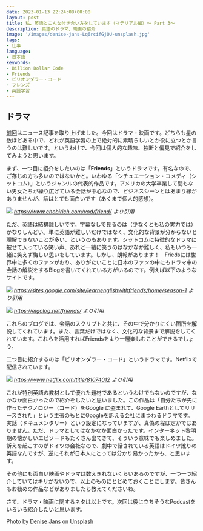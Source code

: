 ```yaml
---
date: 2023-01-13 22:24:08+00:00
layout: post
title: 私、英語とこんな付き合い方をしています（マテリアル編）〜 Part 3〜
description: 英語のドラマ、映画の紹介
image: '/images/denise-jans-Lq6rcifGjOU-unsplash.jpg'
tags:
- 仕事
language:
- 日本語
keywords:
- Billion Dollar Code
- Friends
- ビリオンダラー・コード
- フレンズ
- 英語学習
---
```


## ドラマ


[前回](https://blog.shin.do/2023/01/how-i-work-with-english-with-materials-part2/)はニュース記事を取り上げました。今回はドラマ・映画です。どちらも星の数ほどある中で、どれが英語学習の上で絶対的に素晴らしいとか役に立つとか言うのは難しいです。というわけで、今回は個人的な趣味、独断と偏見で紹介をしてみようと思います。

まず、一つ目に紹介をしたいのは「**Friends**」というドラマです。有名なので、ご存じの方も多いのではないかと。いわゆる「シチュエーション・コメディ（シットコム）」というジャンルの代表的作品です。アメリカの大学卒業して間もない男女たちが繰り広げている会話が中心なので、ビジネスシーンとはあまり縁がありませんが、話はとても面白いです（あくまで個人的感想）。

![]({{site.baseurl}}/images/Friends-1024x569.png)
*https://www.chobirich.com/vod/friend/ より引用*

ただ、英語は結構難しいです。字幕なしで見るのは（少なくとも私の実力では）かなりしんどい。単に英語が難しいだけではなく、文化的な背景が分からないと理解できないことが多い、というのもあります。シットコムに特徴的なドラマに被せて入っている笑い声、あれと一緒に笑うのはなかなか難しく、私もいつも一緒に笑えず悔しい思いをしています。しかし、朗報があります！　Friedsには世界中に多くのファンがおり、ありがたいことに日本のファンの中にもドラマ中の会話の解説をするBlogを書いてくれている方がいるのです。例えば以下のようなサイトです。

![]({{site.baseurl}}/images/Friends-Blog-1.png)
*https://sites.google.com/site/learnenglishwithfriends/home/season-1 より引用*

![]({{site.baseurl}}/images/Friends-Blog-2.png)
*https://eigolog.net/friends/ より引用*

これらのブログでは、会話のスクリプトと共に、その中で分かりにくい箇所を解説してくれています。また、言葉だけではなく、文化的な背景まで解説をしてくれています。これらを活用すればFriendsをより一層楽しむことができるでしょう。

二つ目に紹介するのは「ビリオンダラー・コード」というドラマです。Netflixで配信されています。

![]({{site.baseurl}}/images/Billion-Dollar-Code-1024x577.jpg)
*https://www.netflix.com/title/81074012 より引用*

これが特別英語の教材として優れた題材であるというわけでもないのですが、なかなか面白かったので紹介をしたいと思いました。この作品は「自分たちが先に作ったテクノロジー（コード）をGoogle に盗まれて、Google Earthとしてリリースされた」という主張のもとにGoogleを訴える会社にまつわるドラマです。実話（ドキュメンタリー）という設定になっていますが、真偽の程は定かではありません。ただ、ドラマとしてはなかなか面白かったです。インターネット黎明期の懐かしいエピソードもたくさん出てきて、そういう意味でも楽しめました。訴えを起こすのがドイツの会社なので、劇中で話されている英語はドイツ訛りの英語なんですが、逆にそれが日本人にとっては分かり易かったかも、と思います。

その他にも面白い映画やドラマは数えきれないくらいあるのですが、一つ一つ紹介していてはキリがないので、以上のものにとどめておくことにします。皆さんもお勧めの作品などがありましたら教えてくださいね。

さて、ドラマ・映画に関するネタは以上です。次回は役に立ちそうなPodcastをいろいろ紹介したいと思います。

Photo by [Denise Jans](https://unsplash.com/@dmjdenise?utm_source=unsplash&utm_medium=referral&utm_content=creditCopyText) on [Unsplash](https://unsplash.com/s/photos/movie?utm_source=unsplash&utm_medium=referral&utm_content=creditCopyText)
